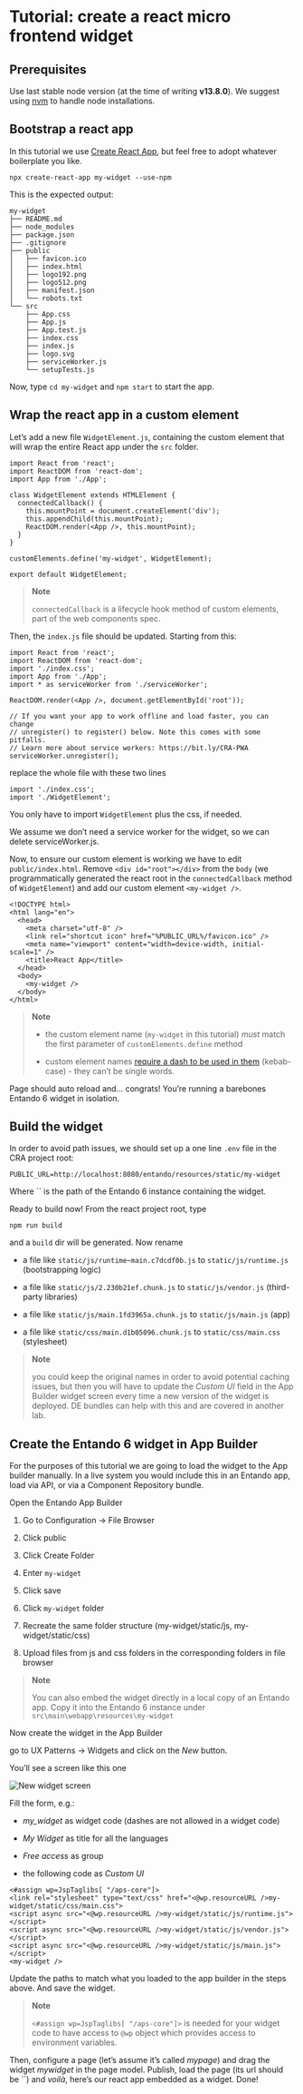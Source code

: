 # Tutorial: create a react micro frontend widget

## Prerequisites

Use last stable node version (at the time of writing **v13.8.0**). We
suggest using [nvm](https://github.com/nvm-sh/nvm) to handle node
installations.

## Bootstrap a react app

In this tutorial we use [Create React
App](https://create-react-app.dev/), but feel free to adopt whatever
boilerplate you like.

`npx create-react-app my-widget --use-npm`

This is the expected output:

    my-widget
    ├── README.md
    ├── node_modules
    ├── package.json
    ├── .gitignore
    ├── public
    │   ├── favicon.ico
    │   ├── index.html
    │   ├── logo192.png
    │   ├── logo512.png
    │   ├── manifest.json
    │   └── robots.txt
    └── src
        ├── App.css
        ├── App.js
        ├── App.test.js
        ├── index.css
        ├── index.js
        ├── logo.svg
        ├── serviceWorker.js
        └── setupTests.js

Now, type `cd my-widget` and `npm start` to start the app.

## Wrap the react app in a custom element

Let’s add a new file `WidgetElement.js`, containing the custom element
that will wrap the entire React app under the `src` folder.

    import React from 'react';
    import ReactDOM from 'react-dom';
    import App from './App';

    class WidgetElement extends HTMLElement {
      connectedCallback() {
        this.mountPoint = document.createElement('div');
        this.appendChild(this.mountPoint);
        ReactDOM.render(<App />, this.mountPoint);
      }
    }

    customElements.define('my-widget', WidgetElement);

    export default WidgetElement;

> **Note**
>
> `connectedCallback` is a lifecycle hook method of custom elements,
> part of the web components spec.

Then, the `index.js` file should be updated. Starting from this:

    import React from 'react';
    import ReactDOM from 'react-dom';
    import './index.css';
    import App from './App';
    import * as serviceWorker from './serviceWorker';

    ReactDOM.render(<App />, document.getElementById('root'));

    // If you want your app to work offline and load faster, you can change
    // unregister() to register() below. Note this comes with some pitfalls.
    // Learn more about service workers: https://bit.ly/CRA-PWA
    serviceWorker.unregister();

replace the whole file with these two lines

    import './index.css';
    import './WidgetElement';

You only have to import `WidgetElement` plus the css, if needed.

We assume we don’t need a service worker for the widget, so we can
delete serviceWorker.js.

Now, to ensure our custom element is working we have to edit
`public/index.html`. Remove `<div id="root"></div>` from the `body` (we
programmatically generated the react root in the `connectedCallback`
method of `WidgetElement`) and add our custom element `<my-widget />`.

    <!DOCTYPE html>
    <html lang="en">
      <head>
        <meta charset="utf-8" />
        <link rel="shortcut icon" href="%PUBLIC_URL%/favicon.ico" />
        <meta name="viewport" content="width=device-width, initial-scale=1" />
        <title>React App</title>
      </head>
      <body>
        <my-widget />
      </body>
    </html>

> **Note**
>
> -   the custom element name (`my-widget` in this tutorial) *must*
>     match the first parameter of `customElements.define` method
>
> -   custom element names [require a dash to be used in
>     them](https://stackoverflow.com/questions/22545621/do-custom-elements-require-a-dash-in-their-name)
>     (kebab-case) - they can’t be single words.
>
Page should auto reload and…​ congrats! You’re running a barebones
Entando 6 widget in isolation.

## Build the widget

In order to avoid path issues, we should set up a one line `.env` file
in the CRA project root:

    PUBLIC_URL=http://localhost:8080/entando/resources/static/my-widget

Where `` is the path of the Entando 6 instance containing the widget.

Ready to build now! From the react project root, type

`npm run build`

and a `build` dir will be generated. Now rename

-   a file like `static/js/runtime~main.c7dcdf0b.js` to
    `static/js/runtime.js` (bootstrapping logic)

-   a file like `static/js/2.230b21ef.chunk.js` to `static/js/vendor.js`
    (third-party libraries)

-   a file like `static/js/main.1fd3965a.chunk.js` to
    `static/js/main.js` (app)

-   a file like `static/css/main.d1b05096.chunk.js` to
    `static/css/main.css` (stylesheet)

> **Note**
>
> you could keep the original names in order to avoid potential caching
> issues, but then you will have to update the *Custom UI* field in the
> App Builder widget screen every time a new version of the widget is
> deployed. DE bundles can help with this and are covered in another
> lab.

## Create the Entando 6 widget in App Builder

For the purposes of this tutorial we are going to load the widget to the
App builder manually. In a live system you would include this in an
Entando app, load via API, or via a Component Repository bundle.

Open the Entando App Builder

1.  Go to Configuration → File Browser

2.  Click public

3.  Click Create Folder

4.  Enter `my-widget`

5.  Click save

6.  Click `my-widget` folder

7.  Recreate the same folder structure (my-widget/static/js,
    my-widget/static/css)

8.  Upload files from js and css folders in the corresponding folders in
    file browser

> **Note**
>
> You can also embed the widget directly in a local copy of an Entando
> app. Copy it into the Entando 6 instance under
> `src\main\webapp\resources\my-widget`

Now create the widget in the App Builder

go to UX Patterns → Widgets and click on the *New* button.

You’ll see a screen like this one

![New widget screen](images/new-widget-screen.png)

Fill the form, e.g.:

-   *my\_widget* as widget code (dashes are not allowed in a widget
    code)

-   *My Widget* as title for all the languages

-   *Free access* as group

-   the following code as *Custom UI*

<!-- -->

    <#assign wp=JspTaglibs[ "/aps-core"]>
    <link rel="stylesheet" type="text/css" href="<@wp.resourceURL />my-widget/static/css/main.css">
    <script async src="<@wp.resourceURL />my-widget/static/js/runtime.js"></script>
    <script async src="<@wp.resourceURL />my-widget/static/js/vendor.js"></script>
    <script async src="<@wp.resourceURL />my-widget/static/js/main.js"></script>
    <my-widget />

Update the paths to match what you loaded to the app builder in the
steps above. And save the widget.

> **Note**
>
> `<#assign wp=JspTaglibs[ "/aps-core"]>` is needed for your widget code
> to have access to `@wp` object which provides access to environment
> variables.

Then, configure a page (let’s assume it’s called *mypage*) and drag the
widget *mywidget* in the page model. Publish, load the page (its url
should be ``) and *voilà*, here’s our react app embedded as a widget.
Done!

